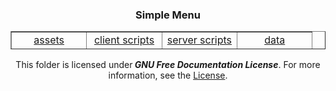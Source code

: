 <div align="center">
  <h3 style="text-align: center;">Simple Menu</h3>
  <table style="border-collapse: collapse; width: 100%; margin-left: auto; margin-right: auto; height: 29px;" border="1">
    <tbody>
      <tr style="height: 18px;">
        <td style="width: 25%; text-align: center; height: 18px;"><a title="Assets" href="https://github.com/MCArchives/Vanillavibe/tree/main/1.19.X/Vanillavibe/MODPACK/kubejs/assets">assets</a></td>
        <td style="width: 25%; text-align: center; height: 18px;"><a title="Client Scripts" href="https://github.com/MCArchives/Vanillavibe/tree/main/1.19.X/Vanillavibe/MODPACK/kubejs/client_scripts">client scripts</a></td>
        <td style="width: 25%; text-align: center; height: 18px;"><a title="Server Scripts" href="https://github.com/MCArchives/Vanillavibe/tree/main/1.19.X/Vanillavibe/MODPACK/kubejs/server_scripts">server scripts</a></td>
        <td style="width: 25%; text-align: center; height: 18px;"><a title="Data" href="https://github.com/MCArchives/Vanillavibe/tree/main/1.19.X/Vanillavibe/MODPACK/kubejs/data/">data</a></td>
      </tr>
    </tbody>
  </table>

  <p>This folder is licensed under<em><strong> GNU Free Documentation License</strong></em>. For more information, see the <a title="License Source" href="https://www.gnu.org/licenses/fdl-1.3.html">License</a>.</p>
